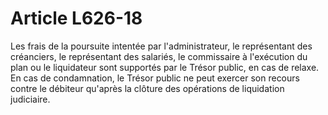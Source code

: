 # Article L626-18

Les frais de la poursuite intentée par l'administrateur, le représentant des créanciers, le représentant des salariés, le commissaire à l'exécution du plan ou le liquidateur sont supportés par le Trésor public, en cas de relaxe.   En cas de condamnation, le Trésor public ne peut exercer son recours contre le débiteur qu'après la clôture des opérations de liquidation judiciaire.